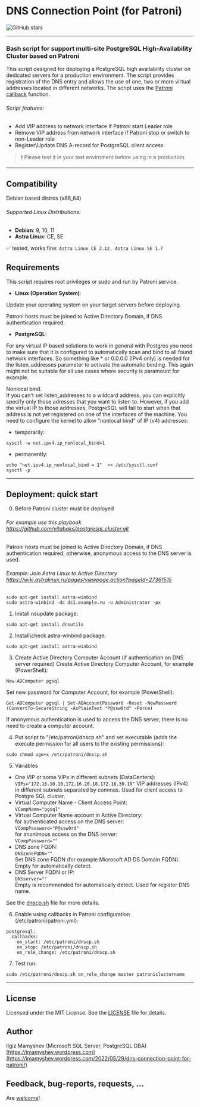 # DNS Connection Point (for Patroni)

![GitHub stars](https://img.shields.io/github/stars/IlgizMamyshev/dnscp)

---

### Bash script for support multi-site PostgreSQL High-Availability Cluster based on Patroni

This script designed for deploying a PostgreSQL high availability cluster on dedicated servers for a production environment.
The script provides registration of the DNS entry and allows the use of one, two or more virtual addresses located in different networks.
The script uses the [Patroni](https://github.com/zalando/patroni) [callback](https://patroni.readthedocs.io/en/latest/SETTINGS.html) function.

###### Script features:
- Add VIP address to network interface if Patroni start Leader role
- Remove VIP address from network interface if Patroni stop or switch to non-Leader role
- Register\Update DNS A-record for PostgreSQL client access

> :heavy_exclamation_mark: Please test it in your test enviroment before using in a production.

---
## Compatibility
Debian based distros (x86_64)

###### Supported Linux Distributions:
- **Debian**: 9, 10, 11
- **Astra Linux**: CE, SE

:white_check_mark: tested, works fine: `Astra Linux CE 2.12, Astra Linux SE 1.7`

## Requirements
This script requires root privileges or sudo and run by Patroni service.

- **Linux (Operation System)**: 

Update your operating system on your target servers before deploying.

Patroni hosts must be joined to Active Directory Domain, if DNS authentication required.

- **PostgreSQL**: 

For any virtual IP based solutions to work in general with Postgres you need to make sure that it is configured to automatically scan and bind to all found network interfaces. So something like * or 0.0.0.0 (IPv4 only) is needed for the listen_addresses parameter to activate the automatic binding. This again might not be suitable for all use cases where security is paramount for example.

Nonlocal bind.  
If you can't set listen_addresses to a wildcard address, you can explicitly specify only those adresses that you want to listen to. However, if you add the virtual IP to those addresses, PostgreSQL will fail to start when that address is not yet registered on one of the interfaces of the machine. You need to configure the kernel to allow "nonlocal bind" of IP (v4) addresses:
- temporarily:
```
sysctl -w net.ipv4.ip_nonlocal_bind=1
```
- permanently:
```
echo "net.ipv4.ip_nonlocal_bind = 1"  >> /etc/sysctl.conf
sysctl -p
```

---

## Deployment: quick start
0. Before
Patroni cluster must be deployed
###### For example use this playbook https://github.com/vitabaks/postgresql_cluster.git

Patroni hosts must be joined to Active Directory Domain, if DNS authentication required, otherwise, anonymous access to the DNS server is used.
###### Example: Join Astra Linux to Active Directory https://wiki.astralinux.ru/pages/viewpage.action?pageId=27361515
```
sudo apt-get install astra-winbind
sudo astra-winbind -dc dc1.example.ru -u Administrator -px
```

1. Install nsupdate package: 
```
sudo apt-get install dnsutils
```

2. Install\check astra-winbind package: 
```
sudo apt-get install astra-winbind
```

3. Create Active Directory Computer Account (if authentication on DNS server required)
Create Active Directory Computer Account, for example (PowerShell):
```
New-ADComputer pgsql
```
  
Set new password for Computer Account, for example (PowerShell):
```
Get-ADComputer pgsql | Set-ADAccountPassword -Reset -NewPassword (ConvertTo-SecureString -AsPlainText "P@ssw0rd" -Force)
```
  
If anonymous authentication is used to access the DNS server, there is no need to create a computer account.

4. Put script to "/etc/patroni/dnscp.sh" and set executable (adds the execute permission for all users to the existing permissions):
```
sudo chmod ugo+x /etc/patroni/dnscp.sh
```

5. Variables
- One VIP or some VIPs in different subnets (DataCenters):
```VIPs="172.16.10.10,172.16.20.10,172.16.30.10"``` 
VIP addresses (IPv4) in different subnets separated by commas. Used for client access to Postgre SQL cluster.
- Virtual Computer Name - Client Access Point:  
```VCompName="pgsql"```
- Virtual Computer Name account in Active Directory:  
   for authenticated access on the DNS server:  
   ```VCompPassword="P@ssw0rd"```  
   for anonimous access on the DNS server:  
   ```VCompPassword=""```
- DNS zone FQDN:  
```DNSzoneFQDN=""```  
Set DNS zone FQDN (for example Microsoft AD DS Domain FQDN). Empty for automatically detect.
- DNS Server FQDN or IP:  
```DNSserver=""```  
 Empty is recommended for automatically detect. Used for register DNS name.

See the [dnscp.sh](./dnscp.sh) file for more details.

6. Enable using callbacks in Patroni configuration (/etc/patroni/patroni.yml):
```
postgresql:
  callbacks:
    on_start: /etc/patroni/dnscp.sh
    on_stop: /etc/patroni/dnscp.sh
    on_role_change: /etc/patroni/dnscp.sh
```

7. Test run:
```
sudo /etc/patroni/dnscp.sh on_role_change master patroniclustername
```

---

## License
Licensed under the MIT License. See the [LICENSE](./LICENSE) file for details.

## Author
Ilgiz Mamyshev (Microsoft SQL Server, PostgreSQL DBA) \
[https://imamyshev.wordpress.com](https://imamyshev.wordpress.com/2022/05/29/dns-connection-point-for-patroni/)

## Feedback, bug-reports, requests, ...
Are [welcome](https://github.com/IlgizMamyshev/dnscp/issues)!
